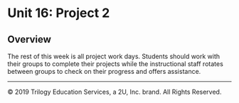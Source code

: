 # Unit 16: Project 2

## Overview

The rest of this week is all project work days. Students should work with their groups to complete their projects while the instructional staff rotates between groups to check on their progress and offers assistance.

- - -

© 2019 Trilogy Education Services, a 2U, Inc. brand. All Rights Reserved.
